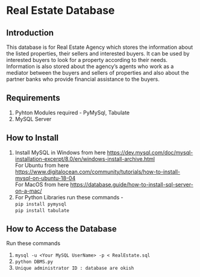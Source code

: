 # Real Estate Database
## Introduction

This database is for Real Estate Agency which stores the information about the listed properties, their sellers and interested buyers. It can be used by interested buyers to look for a property according to their needs. Information is also stored about the agency’s agents who work as a mediator between the buyers and sellers of properties and also about the partner banks who provide financial assistance to the buyers.

## Requirements

1. Pyhton Modules required - PyMySql, Tabulate
2. MySQL Server

## How to Install

1. Install MySQL in Windows from here <https://dev.mysql.com/doc/mysql-installation-excerpt/8.0/en/windows-install-archive.html>   
For Ubuntu from here <https://www.digitalocean.com/community/tutorials/how-to-install-mysql-on-ubuntu-18-04>   
For MacOS from here <https://database.guide/how-to-install-sql-server-on-a-mac/>
2. For Python Libraries run these commands -    
`pip install pymysql`     
`pip install tabulate`


## How to Access the Database

 Run these commands
1.  `mysql -u <Your MySQL UserName> -p < RealEstate.sql`
2.  `python DBMS.py`
3.  `Unique administrator ID : database are okish`
